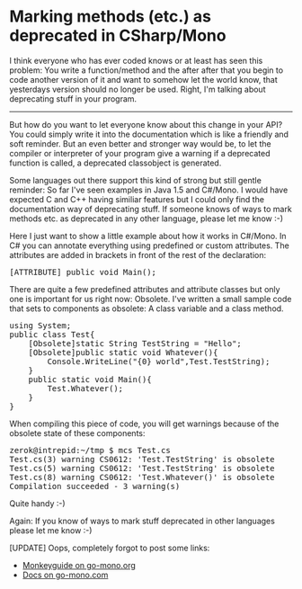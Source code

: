# Marking methods (etc.) as deprecated in CSharp/Mono

I think everyone who has ever coded knows or at least has seen this problem: You write a function/method and the after after that you begin to code another version of it and want to somehow let the world know, that yesterdays version should no longer be used. Right, I'm talking about deprecating stuff in your program.

-------------------------------


But how do you want to let everyone know about this change in your API? You could simply write it into the documentation which is like a friendly and soft reminder. But an even better and stronger way would be, to let the compiler or interpreter of your program give a warning if a deprecated function is called, a deprecated classobject is generated.

Some languages out there support this kind of strong but still gentle reminder: So far I've seen examples in Java 1.5 and C#/Mono. I would have expected C and C++ having similiar features but I could only find the documentation way of deprecating stuff. If someone knows of ways to mark methods etc. as deprecated in any other language, please let me know :-)

Here I just want to show a little example about how it works in C#/Mono. In C# you can annotate everything using predefined or custom attributes. The attributes are added in brackets in front of the rest of the declaration:

<pre class="code">
[ATTRIBUTE] public void Main();
</pre>

There are quite a few predefined attributes and attribute classes but only one is important for us right now: Obsolete. I've written a small sample code that sets to components as obsolete: A class variable and a class method.

<pre class="code">
using System;
public class Test{
	[Obsolete]static String TestString = "Hello";
	[Obsolete]public static void Whatever(){
		Console.WriteLine("{0} world",Test.TestString);
	}
	public static void Main(){
		Test.Whatever();
	}
}
</pre>

When compiling this piece of code, you will get warnings because of the obsolete state of these components:

<pre class="output">
zerok@intrepid:~/tmp $ mcs Test.cs
Test.cs(3) warning CS0612: 'Test.TestString' is obsolete
Test.cs(5) warning CS0612: 'Test.TestString' is obsolete
Test.cs(8) warning CS0612: 'Test.Whatever()' is obsolete
Compilation succeeded - 3 warning(s)
</pre>

Quite handy :-)

Again: If you know of ways to mark stuff deprecated in other languages please let me know :-)

[UPDATE] Oops, completely forgot to post some links:
<ul>
<li><a href="http://www.go-mono.org/monkeyguide/html/en/languages/attributes-basics.html">Monkeyguide on go-mono.org</a></li>
<li><a href="http://www.go-mono.com/docs/">Docs on go-mono.com</a></li>
</ul>